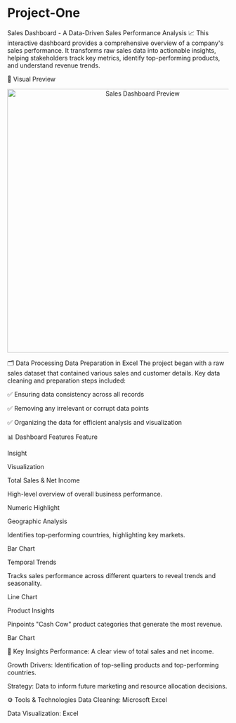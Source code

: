 # Project-One
Sales Dashboard - A Data-Driven Sales Performance Analysis 📈
This interactive dashboard provides a comprehensive overview of a company's sales performance. It transforms raw sales data into actionable insights, helping stakeholders track key metrics, identify top-performing products, and understand revenue trends.

📸 Visual Preview
<p align="center">
<img width="600" src="https://storage.googleapis.com/assistive-codes-img/Sales%20DASHOARD.jpg" alt="Sales Dashboard Preview">
</p>

🗂 Data Processing
Data Preparation in Excel
The project began with a raw sales dataset that contained various sales and customer details. Key data cleaning and preparation steps included:

✅ Ensuring data consistency across all records

✅ Removing any irrelevant or corrupt data points

✅ Organizing the data for efficient analysis and visualization

📊 Dashboard Features
Feature

Insight

Visualization

Total Sales & Net Income

High-level overview of overall business performance.

Numeric Highlight

Geographic Analysis

Identifies top-performing countries, highlighting key markets.

Bar Chart

Temporal Trends

Tracks sales performance across different quarters to reveal trends and seasonality.

Line Chart

Product Insights

Pinpoints "Cash Cow" product categories that generate the most revenue.

Bar Chart

🔑 Key Insights
Performance: A clear view of total sales and net income.

Growth Drivers: Identification of top-selling products and top-performing countries.

Strategy: Data to inform future marketing and resource allocation decisions.

⚙️ Tools & Technologies
Data Cleaning: Microsoft Excel

Data Visualization: Excel
